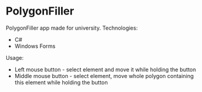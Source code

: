 # PolygonFiller
PolygonFiller app made for university.
Technologies:
- C#
- Windows Forms

Usage:
- Left mouse button - select element and move it while holding the button
- Middle mouse button - select element, move whole polygon containing this element while holding the button
